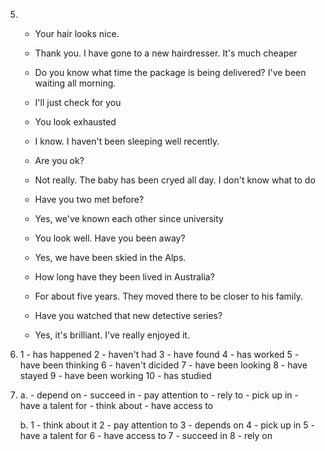 5.
    - Your hair looks nice.
    - Thank you. I have gone to a new hairdresser. It's much cheaper

    - Do you know what time the package is being delivered? I've been waiting all morning.
    - I'll just check for you

    - You look exhausted
    - I know. I haven't been sleeping well recently.

    - Are you ok?
    - Not really. The baby has been cryed all day. I don't know what to do

    - Have you two met before?
    - Yes, we've known each other since university

    - You look well. Have you been away?
    - Yes, we have been skied in the Alps.

    - How long have they been lived in Australia?
    - For about five years. They moved there to be closer to his family.

    - Have you watched that new detective series?
    - Yes, it's brilliant. I've really enjoyed it.

6.
    1 - has happened
    2 - haven't had
    3 - have found 
    4 - has worked
    5 - have been thinking
    6 - haven't dicided
    7 - have been looking
    8 - have stayed
    9 - have been working
    10 - has studied

7.
    a.
        - depend on
        - succeed in
        - pay attention to
        - rely to
        - pick up in
        - have a talent for
        - think about
        - have access to

    b.
        1 - think about it
        2 - pay attention to
        3 - depends on
        4 - pick up in
        5 - have a talent for
        6 - have access to
        7 - succeed in
        8 - rely on 